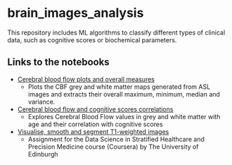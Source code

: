 # brain_images_analysis
This repository includes ML algorithms to classify different types of clinical data, such as cognitive scores or biochemical parameters.

## Links to the notebooks
  * [Cerebral blood flow plots and overall measures](https://github.com/mirentamayoelizalde/brain_images_analysis/blob/master/CBF_plots_and_measures.ipynb)
      - Plots the CBF grey and white matter maps generated from ASL images and extracts their overall maximum, minimum, median and variance.
  * [Cerebral blood flow and cognitive scores correlations](https://github.com/mirentamayoelizalde/brain_images_analysis/blob/master/cerebral_blood_flow_and_cognitive_scores.ipynb)
      - Explores Cerebral Blood Flow values in grey and white matter with age and their correlation with cognitive scores
  * [Visualise, smooth and segment T1-weighted images](https://github.com/mirentamayoelizalde/brain_images_analysis/blob/master/WK2_Brain_Image_Analysis_Miren2.ipynb)
      - Assignment for the Data Science in Stratified Healthcare and Precision Medicine course (Coursera) by The University of Edinburgh
 
